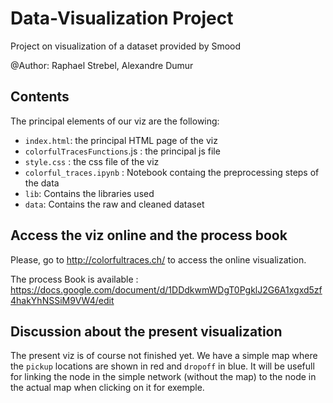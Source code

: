# Data-Visualization Project
Project on visualization of a dataset provided by Smood

@Author: Raphael Strebel, Alexandre Dumur




## Contents

The principal elements of our viz are the following:

 - `index.html`: the principal HTML page of the viz
 - `colorfulTracesFunctions`.js : the principal js file
 - `style.css` : the css file of the viz
 - `colorful_traces.ipynb` : Notebook containg the preprocessing steps of the data  
 - `lib`: Contains the libraries used
 - `data`: Contains the raw and cleaned dataset



## Access the viz online and the process book

Please, go to http://colorfultraces.ch/ to access the online visualization.

The process Book is available :
https://docs.google.com/document/d/1DDdkwmWDgT0PgklJ2G6A1xgxd5zf4hakYhNSSiM9VW4/edit


## Discussion about the present visualization

The present viz is of course not finished yet.
We have a simple map where the `pickup` locations are shown in red and `dropoff` in blue. It will be usefull for linking the node in the simple network (without the map) to the node in the actual map when clicking on it for exemple.
